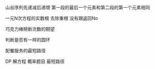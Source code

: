 山谷序列先递减后递增  第一段的最后一个元素和第二段的第一个元素相同

 一元N次方程的实数根  去除重根   没有跟返回No

巧克力棒掰断次数的期望

判断是否有一样的圆环

配餐服务的最短路径







DP   解方程 概率题目  最短路径